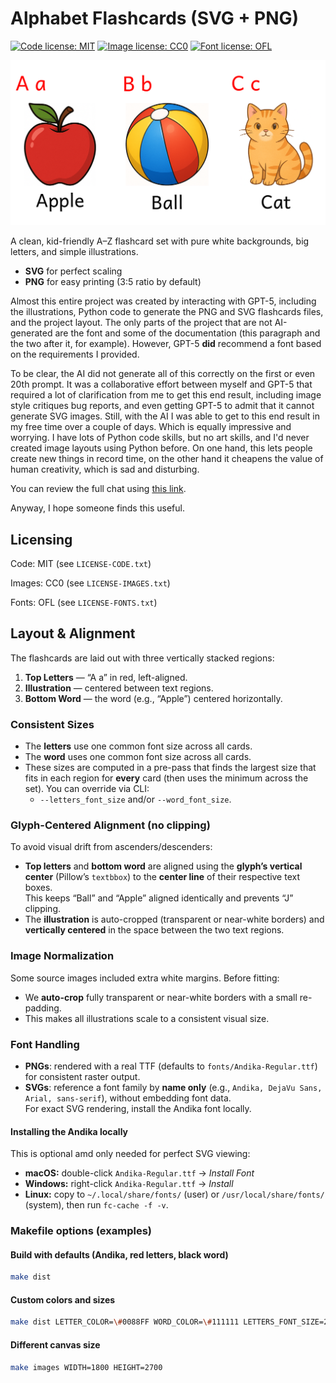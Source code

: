 # Alphabet Flashcards (SVG + PNG)

[![Code license: MIT](https://img.shields.io/badge/Code%20License-MIT-blue.svg)](LICENSE-CODE.txt)
[![Image license: CC0](https://img.shields.io/badge/Images%20License-CC0-blue.svg)](LICENSE-IMAGES.txt)
[![Font license: OFL](https://img.shields.io/badge/Font%20License-OFL-blue.svg)](LICENSE-FONTS.txt)

![A screenshot of the A, B, and C flashcards arranged next to each other](https://raw.githubusercontent.com/seanthegeek/alphabet-flashcards/refs/heads/main/a-b-c-flashcards-example.webp)

A clean, kid-friendly A–Z flashcard set with pure white backgrounds, big letters, and simple illustrations.

- **SVG** for perfect scaling
- **PNG** for easy printing (3:5 ratio by default)

Almost this entire project was created by interacting with GPT-5, including the illustrations, Python code to generate the PNG and SVG flashcards files, and the project layout. The only parts of the project that are not AI-generated are the font and some of the documentation (this paragraph and the two after it, for example). However, GPT-5 **did** recommend a font based on the requirements I provided.

To be clear, the AI did not generate all of this correctly on the first or even 20th prompt. It was a collaborative effort between myself and GPT-5 that required a lot of clarification from me to get this end result, including image style critiques bug reports, and even getting GPT-5 to admit that it cannot generate SVG images. Still, with the AI I was able to get to this end result in my free time over a couple of days. Which is equally impressive and worrying. I have lots of Python code skills, but no art skills, and I'd never created image layouts using Python before. On one hand, this lets people create new things in record time, on the other hand it cheapens the value of human creativity, which is sad and disturbing.

You can review the full chat using [this link](https://chatgpt.com/share/68d7faa2-3478-800b-94d1-1beb3c95accb).

Anyway, I hope someone finds this useful.

## Licensing

Code: MIT (see `LICENSE-CODE.txt`)

Images: CC0 (see `LICENSE-IMAGES.txt`)

Fonts: OFL (see `LICENSE-FONTS.txt`)

## Layout & Alignment

The flashcards are laid out with three vertically stacked regions:

1. **Top Letters** — “A a” in red, left-aligned.
2. **Illustration** — centered between text regions.
3. **Bottom Word** — the word (e.g., “Apple”) centered horizontally.

### Consistent Sizes

- The **letters** use one common font size across all cards.
- The **word** uses one common font size across all cards.
- These sizes are computed in a pre-pass that finds the largest size that fits in each region for **every** card (then uses the minimum across the set). You can override via CLI:
  - `--letters_font_size` and/or `--word_font_size`.

### Glyph-Centered Alignment (no clipping)

To avoid visual drift from ascenders/descenders:

- **Top letters** and **bottom word** are aligned using the **glyph’s vertical center** (Pillow’s `textbbox`) to the **center line** of their respective text boxes.  
  This keeps “Ball” and “Apple” aligned identically and prevents “J” clipping.
- The **illustration** is auto-cropped (transparent or near-white borders) and **vertically centered** in the space between the two text regions.

### Image Normalization

Some source images included extra white margins. Before fitting:

- We **auto-crop** fully transparent or near-white borders with a small re-padding.
- This makes all illustrations scale to a consistent visual size.

### Font Handling

- **PNGs**: rendered with a real TTF (defaults to `fonts/Andika-Regular.ttf`) for consistent raster output.
- **SVGs**: reference a font family by **name only** (e.g., `Andika, DejaVu Sans, Arial, sans-serif`), without embedding font data.  
  For exact SVG rendering, install the Andika font locally.

#### Installing the Andika locally

This is optional amd only needed for perfect SVG viewing:

- **macOS:** double-click `Andika-Regular.ttf` → *Install Font*
- **Windows:** right-click `Andika-Regular.ttf` → *Install*
- **Linux:** copy to `~/.local/share/fonts/` (user) or `/usr/local/share/fonts/` (system), then run `fc-cache -f -v`.

### Makefile options (examples)

#### Build with defaults (Andika, red letters, black word)

```bash
make dist
```

#### Custom colors and sizes

```bash
make dist LETTER_COLOR=\#0088FF WORD_COLOR=\#111111 LETTERS_FONT_SIZE=230 WORD_FONT_SIZE=160
```

#### Different canvas size

```bash
make images WIDTH=1800 HEIGHT=2700
```
